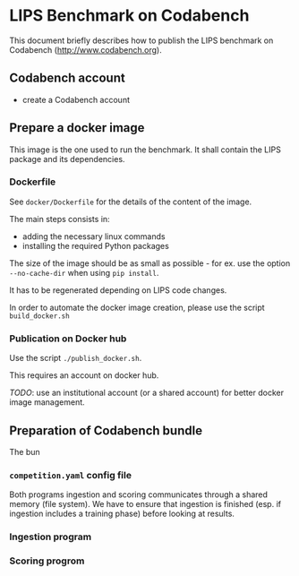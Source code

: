 # LIPS Benchmark on Codabench

This document briefly describes how to publish the LIPS benchmark on Codabench (http://www.codabench.org).

## Codabench account
- create  a  Codabench account

## Prepare a docker image

This image is the one used to run the benchmark.
It shall contain the LIPS package and its dependencies.

### Dockerfile

See `docker/Dockerfile` for the details of the content of the image.

The main steps consists in:
- adding the necessary linux commands
- installing the required Python packages

The size of the image should be as small as possible - for ex. use the option `--no-cache-dir` when using `pip install`.


It has to be regenerated depending on LIPS code changes.

In order to automate the docker image creation, please use the script `build_docker.sh`

### Publication on Docker hub
Use the script `./publish_docker.sh`.

This requires an account on docker hub.

_TODO_: use an institutional account (or a shared account) for better docker image management.

## Preparation of Codabench bundle

The bun

### `competition.yaml` config file

Both programs ingestion and scoring communicates through a shared memory (file system).
We have to ensure that ingestion is finished (esp. if ingestion includes a training phase) before looking at results.

### Ingestion program

### Scoring progrom
